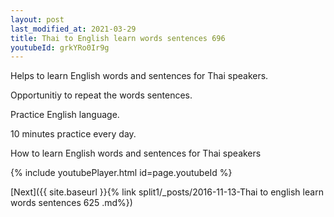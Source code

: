 ```yaml
---
layout: post
last_modified_at: 2021-03-29
title: Thai to English learn words sentences 696 
youtubeId: grkYRo0Ir9g
---
```

 
 
Helps to learn English words and sentences for Thai speakers.

Opportunitiy to repeat the words sentences. 

Practice English language. 
 
10 minutes practice every day. 
 
How to learn English words and sentences for Thai speakers 
 
{% include youtubePlayer.html id=page.youtubeId %}
 
 
[Next]({{ site.baseurl }}{% link  split1/_posts/2016-11-13-Thai to english learn words sentences 625 .md%})
 
